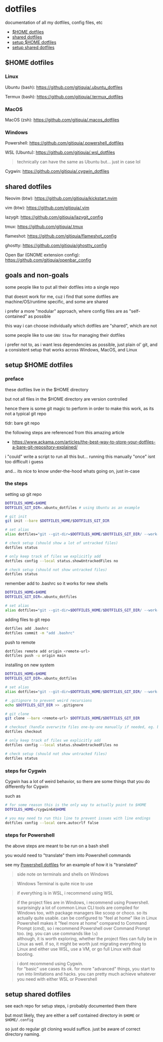 # dotfiles

documentation of all my dotfiles, config files, etc

- [$HOME dotfiles](#home-dotfiles)
- [shared dotfiles](#shared-dotfiles)
- [setup $HOME dotfiles](#setup-home-dotfiles)
- [setup shared dotfiles](#setup-shared-dotfiles)

## $HOME dotfiles

### Linux

Ubuntu (bash): https://github.com/gjtiquia/.ubuntu_dotfiles 

Termux (bash): https://github.com/gjtiquia/.termux_dotfiles

### MacOS

MacOS (zsh): https://github.com/gjtiquia/.macos_dotfiles

### Windows

Powershell: https://github.com/gjtiquia/.powershell_dotfiles

WSL (Ubuntu): https://github.com/gjtiquia/.wsl_dotfiles
> technically can have the same as Ubuntu but... just in case lol

Cygwin: https://github.com/gjtiquia/.cygwin_dotfiles

## shared dotfiles

Neovim (btw): https://github.com/gjtiquia/kickstart.nvim

vim (btw): https://github.com/gjtiquia/.vim

lazygit: https://github.com/gjtiquia/lazygit_config

tmux: https://github.com/gjtiquia/.tmux

flameshot: https://github.com/gjtiquia/flameshot_config

ghostty: https://github.com/gjtiquia/ghostty_config

Open Bar (GNOME extension config): https://github.com/gjtiquia/openbar_config

## goals and non-goals

some people like to put all their dotfiles into a single repo

that doesnt work for me, cuz i find that some dotfiles are machine/OS/runtime specific, and some are shared

i prefer a more "modular" approach, where config files are as "self-contained" as possible

this way i can choose individually which dotfiles are "shared", which are not

some people like to use `GNU Stow` for managing their dotfiles

i prefer not to, as i want less dependencies as possible, just plain ol' git, and a consistent setup that works across Windows, MacOS, and Linux

## setup $HOME dotfiles

### preface

these dotfiles live in the $HOME directory

but not all files in the $HOME directory are version controlled

hence there is some git magic to perform in order to make this work, as its not a typical git repo

tldr: bare git repo

the following steps are referenced from this amazing article
- https://www.ackama.com/articles/the-best-way-to-store-your-dotfiles-a-bare-git-repository-explained/

i "could" write a script to run all this but... running this manually "once" isnt too difficult i guess

and... its nice to know under-the-hood whats going on, just in-case

### the steps

setting up git repo
```bash
DOTFILES_HOME=$HOME
DOTFILES_GIT_DIR=.ubuntu_dotfiles # using Ubuntu as an example 

# git init
git init --bare $DOTFILES_HOME/$DOTFILES_GIT_DIR

# set alias
alias dotfiles="git --git-dir=$DOTFILES_HOME/$DOTFILES_GIT_DIR/ --work-tree=$DOTFILES_HOME"

# check setup (should show a lot of untracked files)
dotfiles status

# only keep track of files we explicitly add
dotfiles config --local status.showUntrackedFiles no

# check setup (should not show untracked files)
dotfiles status
```

remember add to .bashrc so it works for new shells
```bash
DOTFILES_HOME=$HOME
DOTFILES_GIT_DIR=.ubuntu_dotfiles 

# set alias
alias dotfiles="git --git-dir=$DOTFILES_HOME/$DOTFILES_GIT_DIR/ --work-tree=$DOTFILES_HOME"
```

adding files to git repo
```bash
dotfiles add .bashrc
dotfiles commit -m "add .bashrc"
```

push to remote
```bash
dotfiles remote add origin <remote-url>
dotfiles push -u origin main
```

installing on new system
```bash
DOTFILES_HOME=$HOME
DOTFILES_GIT_DIR=.ubuntu_dotfiles

# set alias
alias dotfiles="git --git-dir=$DOTFILES_HOME/$DOTFILES_GIT_DIR/ --work-tree=$DOTFILES_HOME"

# .gitignore to prevent weird recursions
echo $DOTFILES_GIT_DIR >> .gitignore

# git clone
git clone --bare <remote-url> $DOTFILES_HOME/$DOTFILES_GIT_DIR

# checkout (handle overwrite files one-by-one manually if needed, eg. by renaming them as a backup, like .bashrc_bak)
dotfiles checkout

# only keep track of files we explicitly add
dotfiles config --local status.showUntrackedFiles no

# check setup (should not show untracked files)
dotfiles status
```

### steps for Cygwin

Cygwin has a lot of weird behavior, so there are some things that you do differently for Cygwin

such as
```bash
# for some reason this is the only way to actually point to $HOME
DOTFILES_HOME=/cygwin64$HOME

# you may need to run this line to prevent issues with line endings
dotfiles config --local core.autocrlf false
```

### steps for Powershell

the above steps are meant to be run on a bash shell

you would need to "translate" them into Powershell commands

see my [Powershell dotfiles](https://github.com/gjtiquia/.powershell_dotfiles/blob/main/OneDrive/Documents/PowerShell/Microsoft.PowerShell_profile.ps1) for an example of how it is "translated"

> side note on terminals and shells on Windows

> Windows Terminal is quite nice to use

> if everything is in WSL, i recommend using WSL

> if the project files are in Windows, i recommend using Powershell.    
> surprisingly a lot of common Linux CLI tools are compiled for Windows too, with package managers like scoop or choco. so its actually quite usable. can be configured to "feel at home" like in Linux    
> Powershell makes it "feel more at home" compared to Command Prompt (cmd), so i recommend Powershell over Command Prompt too. (eg. you can use commands like `ls`)    
> although, it is worth exploring, whether the project files can fully be in Linux as well. if so, it might be worth just migrating everything to Linux and either use WSL, use a VM, or go full Linux with dual booting.

> i dont recommend using Cygwin.    
> for "basic" use cases its ok. for more "advanced" things, you start to run into limitations and hacks. you can pretty much achieve whatever you need with either WSL or Powershell

## setup shared dotfiles

see each repo for setup steps, i probably documented them there

but most likely, they are either a self contained directory in `$HOME` or `$HOME/.config`

so just do regular git cloning would suffice. just be aware of correct directory naming.

